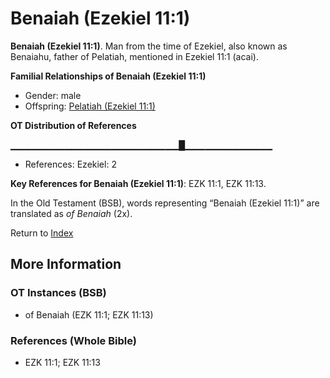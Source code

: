 # Benaiah (Ezekiel 11:1)
**Benaiah (Ezekiel 11:1)**. 
Man from the time of Ezekiel, also known as Benaiahu, father of Pelatiah, mentioned in Ezekiel 11:1 (acai). 




**Familial Relationships of Benaiah (Ezekiel 11:1)**


* Gender: male
* Offspring: [Pelatiah (Ezekiel 11:1)](Pelatiah.4.md)


**OT Distribution of References**

▁▁▁▁▁▁▁▁▁▁▁▁▁▁▁▁▁▁▁▁▁▁▁▁▁█▁▁▁▁▁▁▁▁▁▁▁▁▁
* References: Ezekiel: 2



**Key References for Benaiah (Ezekiel 11:1)**: 
EZK 11:1, EZK 11:13. 


In the Old Testament (BSB), words representing “Benaiah (Ezekiel 11:1)” are translated as 
*of Benaiah* (2x). 




Return to [Index](00-Index.md)

## More Information

### OT Instances (BSB)

* of Benaiah (EZK 11:1; EZK 11:13)



### References (Whole Bible)

* EZK 11:1; EZK 11:13



